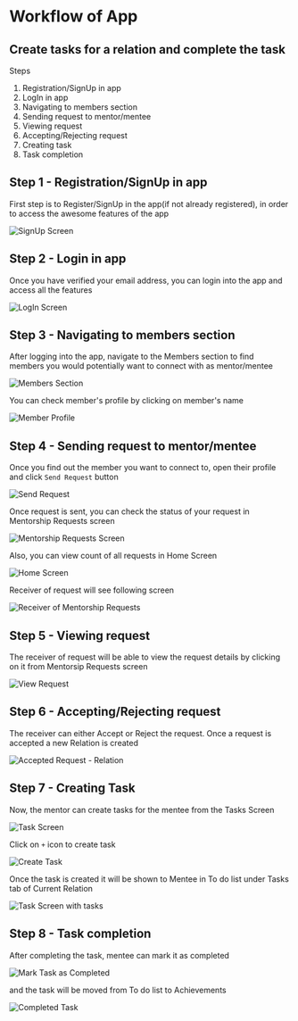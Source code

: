 # Workflow of App

## Create tasks for a relation and complete the task

Steps

1. Registration/SignUp in app
1. LogIn in app
1. Navigating to members section
1. Sending request to mentor/mentee
1. Viewing request
1. Accepting/Rejecting request
1. Creating task
1. Task completion

## Step 1 - Registration/SignUp in app

First step is to Register/SignUp in the app(if not already registered), in order to access the awesome features of the app

![SignUp Screen](https://user-images.githubusercontent.com/37622734/93125847-4e518680-f6e9-11ea-9a3b-1bf0dc74da69.png)

## Step 2 - Login in app

Once you have verified your email address, you can login into the app and access all the features

![LogIn Screen](https://user-images.githubusercontent.com/37622734/93125812-4abdff80-f6e9-11ea-9f64-86f5beb6ad8e.png)

## Step 3 - Navigating to members section

After logging into the app, navigate to the Members section to find members you would potentially want to connect with as mentor/mentee

![Members Section](https://user-images.githubusercontent.com/37622734/93125825-4bef2c80-f6e9-11ea-95f2-034986147e9d.png)

You can check member's profile by clicking on member's name

![Member Profile](https://user-images.githubusercontent.com/37622734/93125822-4b569600-f6e9-11ea-89fc-af94d3f52750.png)

## Step 4 - Sending request to mentor/mentee

Once you find out the member you want to connect to, open their profile and click `Send Request` button

![Send Request](https://user-images.githubusercontent.com/37622734/93125843-4db8f000-f6e9-11ea-8e6a-8312c2e3d36d.png)

Once request is sent, you can check the status of your request in Mentorship Requests screen

![Mentorship Requests Screen](https://user-images.githubusercontent.com/37622734/93125840-4d205980-f6e9-11ea-809d-73c733d8f557.png)

Also, you can view count of all requests in Home Screen

![Home Screen](https://user-images.githubusercontent.com/37622734/93125805-4a256900-f6e9-11ea-91cb-3577b0eb44a9.png)

Receiver of request will see following screen

![Receiver of Mentorship Requests](https://user-images.githubusercontent.com/37622734/93125835-4c87c300-f6e9-11ea-8b57-d77027dd9106.png)

## Step 5 - Viewing request

The receiver of request will be able to view the request details by clicking on it from Mentorsip Requests screen

![View Request](https://user-images.githubusercontent.com/37622734/93125857-4f82b380-f6e9-11ea-8d5b-a8d2e9d5b9f4.png)

## Step 6 - Accepting/Rejecting request

The receiver can either Accept or Reject the request. Once a request is accepted a new Relation is created

![Accepted Request - Relation](https://user-images.githubusercontent.com/37622734/93125831-4c87c300-f6e9-11ea-88db-47e17bd63c28.png)

## Step 7 - Creating Task

Now, the mentor can create tasks for the mentee from the Tasks Screen

![Task Screen](https://user-images.githubusercontent.com/37622734/93125855-4eea1d00-f6e9-11ea-9220-83308f837ddb.png)

Click on `+` icon to create task

![Create Task](https://user-images.githubusercontent.com/37622734/93125801-48f43c00-f6e9-11ea-937a-68e05e6c4177.png)

Once the task is created it will be shown to Mentee in To do list under Tasks tab of Current Relation

![Task Screen with tasks](https://user-images.githubusercontent.com/37622734/93125851-4e518680-f6e9-11ea-825a-b8fc6d36fbd2.png)

## Step 8 - Task completion

After completing the task, mentee can mark it as completed

![Mark Task as Completed](https://user-images.githubusercontent.com/37622734/93125817-4abdff80-f6e9-11ea-858c-3a582a14357a.png)

and the task will be moved from To do list to Achievements

![Completed Task](https://user-images.githubusercontent.com/37622734/93125793-4560b500-f6e9-11ea-8e80-825f182a0601.png)
